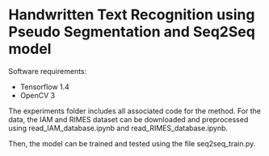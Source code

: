 # Handwritten Text Recognition using Pseudo Segmentation and Seq2Seq model

Software requirements:

- Tensorflow 1.4
- OpenCV 3

The experiments folder includes all associated code for the method. For the data, the IAM and RIMES dataset can be downloaded and 
preprocessed using read_IAM_database.ipynb and read_RIMES_database.ipynb.

Then, the model can be trained and tested using the file seq2seq_train.py.
